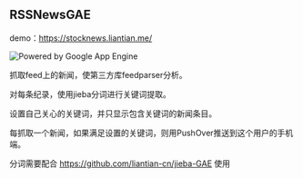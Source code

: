 ## RSSNewsGAE

demo：https://stocknews.liantian.me/

![Powered by Google App Engine](https://cloud.google.com/appengine/images/appengine-silver-120x30.gif)

抓取feed上的新闻，使第三方库feedparser分析。

对每条纪录，使用jieba分词进行关键词提取。

设置自己关心的关键词，并只显示包含关键词的新闻条目。

每抓取一个新闻，如果满足设置的关键词，则用PushOver推送到这个用户的手机端。

分词需要配合 https://github.com/liantian-cn/jieba-GAE 使用
